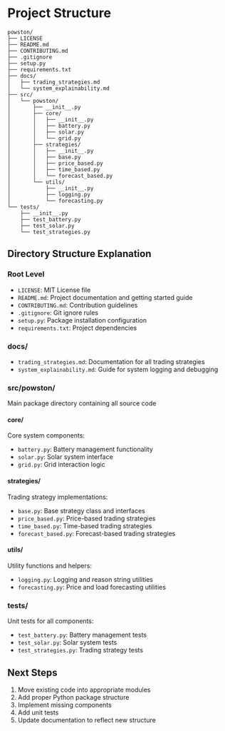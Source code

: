 # Project Structure

```
powston/
├── LICENSE
├── README.md
├── CONTRIBUTING.md
├── .gitignore
├── setup.py
├── requirements.txt
├── docs/
│   ├── trading_strategies.md
│   └── system_explainability.md
├── src/
│   └── powston/
│       ├── __init__.py
│       ├── core/
│       │   ├── __init__.py
│       │   ├── battery.py
│       │   ├── solar.py
│       │   └── grid.py
│       ├── strategies/
│       │   ├── __init__.py
│       │   ├── base.py
│       │   ├── price_based.py
│       │   ├── time_based.py
│       │   └── forecast_based.py
│       └── utils/
│           ├── __init__.py
│           ├── logging.py
│           └── forecasting.py
└── tests/
    ├── __init__.py
    ├── test_battery.py
    ├── test_solar.py
    └── test_strategies.py
```

## Directory Structure Explanation

### Root Level
- `LICENSE`: MIT License file
- `README.md`: Project documentation and getting started guide
- `CONTRIBUTING.md`: Contribution guidelines
- `.gitignore`: Git ignore rules
- `setup.py`: Package installation configuration
- `requirements.txt`: Project dependencies

### docs/
- `trading_strategies.md`: Documentation for all trading strategies
- `system_explainability.md`: Guide for system logging and debugging

### src/powston/
Main package directory containing all source code

#### core/
Core system components:
- `battery.py`: Battery management functionality
- `solar.py`: Solar system interface
- `grid.py`: Grid interaction logic

#### strategies/
Trading strategy implementations:
- `base.py`: Base strategy class and interfaces
- `price_based.py`: Price-based trading strategies
- `time_based.py`: Time-based trading strategies
- `forecast_based.py`: Forecast-based trading strategies

#### utils/
Utility functions and helpers:
- `logging.py`: Logging and reason string utilities
- `forecasting.py`: Price and load forecasting utilities

### tests/
Unit tests for all components:
- `test_battery.py`: Battery management tests
- `test_solar.py`: Solar system tests
- `test_strategies.py`: Trading strategy tests

## Next Steps

1. Move existing code into appropriate modules
2. Add proper Python package structure
3. Implement missing components
4. Add unit tests
5. Update documentation to reflect new structure

